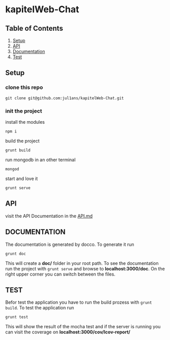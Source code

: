 # kapitelWeb-Chat
## Table of Contents
1. [Setup](#setup)
2. [API](#api)
3. [Documentation](#documentation)
4. [Test](#test)

## Setup

### clone this repo
```
git clone git@github.com:jul1ans/kapitelWeb-Chat.git
```

### init the project

install the modules
```
npm i
```

build the project
```
grunt build
```

run mongodb in an other terminal
```
mongod
```

start and love it
```
grunt serve
```

## API

visit the API Documentation in the [API.md](https://github.com/jul1ans/kapitelWeb-Chat/blob/master/API.md)

## DOCUMENTATION

The documentation is generated by docco. To generate it run
```
grunt doc
```

This will create a **doc/** folder in your root path. To see the documentation run the project with 
`grunt serve` and browse to **localhost:3000/doc**. On the right upper corner you can switch between
the files.

## TEST
Befor test the application you have to run the build prozess with `grunt build`.
To test the application run
```
grunt test
```

This will show the result of the mocha test and if the server is running you can visit the coverage on
**localhost:3000/cov/lcov-report/**

